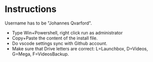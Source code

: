
# Instructions

Username has to be "Johannes Qvarford".

* Type Win+Powershell, right click run as administrator
* Copy+Paste the content of the install file.
* Do vscode settings sync with Github account.
* Make sure that Drive letters are correct: L=Launchbox, D=Videos, G=Mega, F=VideosBackup.
